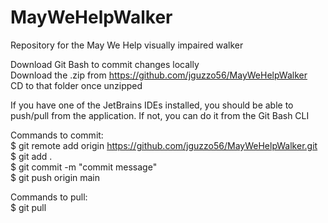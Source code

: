 # MayWeHelpWalker

Repository for the May We Help visually impaired walker

Download Git Bash to commit changes locally <br />
Download the .zip from https://github.com/jguzzo56/MayWeHelpWalker <br />
CD to that folder once unzipped <br />

If you have one of the JetBrains IDEs installed, you should be able to push/pull from the application. If not, you can do it from the Git Bash CLI <br />

Commands to commit: <br />
$ git remote add origin https://github.com/jguzzo56/MayWeHelpWalker.git <br />
$ git add . <br />
$ git commit -m "commit message" <br />
$ git push origin main <br />

Commands to pull: <br />
$ git pull <br />
